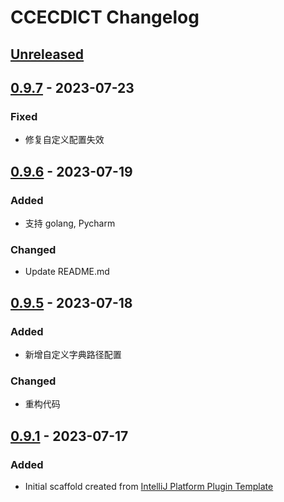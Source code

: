 <!-- Keep a Changelog guide -> https://keepachangelog.com -->

# CCECDICT Changelog

## [Unreleased]

## [0.9.7] - 2023-07-23

### Fixed
- 修复自定义配置失效

## [0.9.6] - 2023-07-19

### Added
- 支持 golang, Pycharm

### Changed
- Update README.md

## [0.9.5] - 2023-07-18

### Added
- 新增自定义字典路径配置

### Changed
- 重构代码

## [0.9.1] - 2023-07-17

### Added
- Initial scaffold created from [IntelliJ Platform Plugin Template](https://github.com/JetBrains/intellij-platform-plugin-template)

[Unreleased]: https://github.com/PonKing66/CCECDICT/compare/v0.9.1...HEAD
[0.9.1]: https://github.com/PonKing66/CCECDICT/commits/v0.9.1
[0.9.5]: https://github.com/PonKing66/CCECDICT/commits/v0.9.5
[0.9.6]: https://github.com/PonKing66/CCECDICT/commits/v0.9.6
[0.9.7]: https://github.com/PonKing66/CCECDICT/commits/v0.9.7
